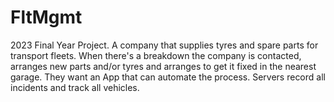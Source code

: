 # FltMgmt
2023 Final Year Project. A company that supplies tyres and spare parts for transport fleets. When there's a breakdown the company is contacted, arranges new parts and/or tyres and arranges to get it fixed in the nearest garage. They want an App that can automate the process. Servers record all incidents and track all vehicles.
